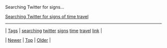 <!--
title: Searching Twitter for signs of time travel
date: 2020-06-28T15:27:00.233Z
tags: searching, twitter, signs, time, travel, link
-->


Searching Twitter for signs...

[Searching Twitter for signs of time travel](http://bonus.kottke.org/post/72447779310/searching-twitter-for-signs-of-time-travel)

<!--BOTTOM-POST-NAVIGATION-->
---

| [Tags](tags.md) | [searching](tag-searching.md) [twitter](tag-twitter.md) [signs](tag-signs.md) [time](tag-time.md) [travel](tag-travel.md) [link](tag-link.md) |

| [Newer](72449676796.md) | [Top](index.md) | [Older](72453022037.md) |